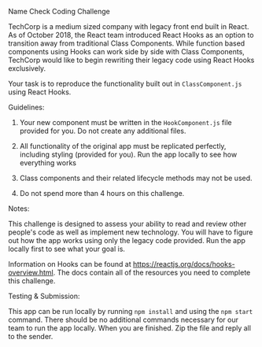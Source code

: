 Name Check Coding Challenge

TechCorp is a medium sized company with legacy front end built in React. As of October 2018, the React team introduced React Hooks as an option to transition away from traditional Class Components. While function based components using Hooks can work side by side with Class Components, TechCorp would like to begin rewriting their legacy code using React Hooks exclusively. 

Your task is to reproduce the functionality built out in `ClassComponent.js` using React Hooks.

Guidelines:

1. Your new component must be written in the `HookComponent.js` file provided for you. Do not create any additional files.

2. All functionality of the original app must be replicated perfectly, including styling (provided for you). Run the app locally to see how everything works

3. Class components and their related lifecycle methods may not be used. 

4. Do not spend more than 4 hours on this challenge.

Notes:

This challenge is designed to assess your ability to read and review other people's code as well as implement new technology. You will have to figure out how the app works using only the legacy code provided. Run the app locally first to see what your goal is.

Information on Hooks can be found at https://reactjs.org/docs/hooks-overview.html. The docs contain all of the resources you need to complete this challenge.

Testing & Submission:

This app can be run locally by running `npm install` and using the `npm start` command.
There should be no additional commands necessary for our team to run the app locally. When you are finished. Zip the file and reply all to the sender. 